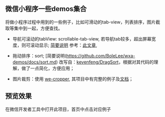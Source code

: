 ## 微信小程序一些demos集合

将做小程序过程中用到的一些例子，比如可滑动的tab-view，列表排序，图片截取等集中到一起，方便查找。

- 导航可滚动的tabView: scrollable-tab-view, 若导航tab较多，超出屏幕宽度，则可滚动显示; 
  [简要说明](https://github.com/BoleLee/wxa-demos/docs/scrollable-tab-view.md)
  参考：[此文章](http://www.henkuai.com/thread-30108-1-1.html), 

- 拖动排序：sort; 
  [简要说明(https://github.com/BoleLee/wxa-demos/docs/sort.md)
  改写自：[kevenfeng/DragSort](https://github.com/kevenfeng/DragSort)，根据对其代码的理解，做了一点简化，方便应用；

- 图片裁剪：使用 [we-cropper](https://github.com/we-plugin/we-cropper), 其项目中有完整的例子及[文档](https://we-plugin.github.io/we-cropper/#/)；

## 预览效果 ##
在微信开发者工具中打开此项目，首页中点击对应例子


